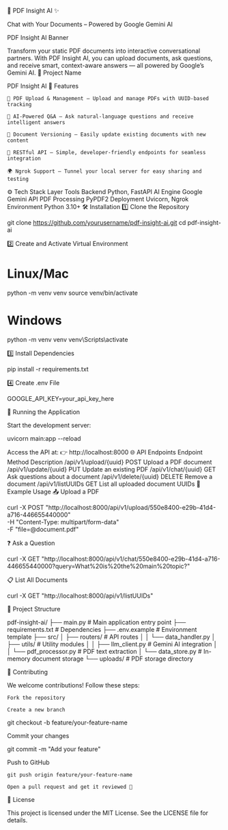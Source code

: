 📄 PDF Insight AI ✨

Chat with Your Documents – Powered by Google Gemini AI

PDF Insight AI Banner

Transform your static PDF documents into interactive conversational partners. With PDF Insight AI, you can upload documents, ask questions, and receive smart, context-aware answers — all powered by Google’s Gemini AI.
🌟 Project Name

PDF Insight AI
🚀 Features

    🔐 PDF Upload & Management – Upload and manage PDFs with UUID-based tracking

    🤖 AI-Powered Q&A – Ask natural-language questions and receive intelligent answers

    📝 Document Versioning – Easily update existing documents with new content

    🔌 RESTful API – Simple, developer-friendly endpoints for seamless integration

    🌍 Ngrok Support – Tunnel your local server for easy sharing and testing

⚙️ Tech Stack
Layer	Tools
Backend	Python, FastAPI
AI Engine	Google Gemini API
PDF Processing	PyPDF2
Deployment	Uvicorn, Ngrok
Environment	Python 3.10+
🛠️ Installation
1️⃣ Clone the Repository

git clone https://github.com/yourusername/pdf-insight-ai.git
cd pdf-insight-ai

2️⃣ Create and Activate Virtual Environment

# Linux/Mac
python -m venv venv
source venv/bin/activate

# Windows
python -m venv venv
venv\Scripts\activate

3️⃣ Install Dependencies

pip install -r requirements.txt

4️⃣ Create .env File

GOOGLE_API_KEY=your_api_key_here

🚦 Running the Application

Start the development server:

uvicorn main:app --reload

Access the API at:
👉 http://localhost:8000
🌐 API Endpoints
Endpoint	Method	Description
/api/v1/upload/{uuid}	POST	Upload a PDF document
/api/v1/update/{uuid}	PUT	Update an existing PDF
/api/v1/chat/{uuid}	GET	Ask questions about a document
/api/v1/delete/{uuid}	DELETE	Remove a document
/api/v1/listUUIDs	GET	List all uploaded document UUIDs
📖 Example Usage
📤 Upload a PDF

curl -X POST "http://localhost:8000/api/v1/upload/550e8400-e29b-41d4-a716-446655440000" \
  -H "Content-Type: multipart/form-data" \
  -F "file=@document.pdf"

❓ Ask a Question

curl -X GET "http://localhost:8000/api/v1/chat/550e8400-e29b-41d4-a716-446655440000?query=What%20is%20the%20main%20topic?"

📋 List All Documents

curl -X GET "http://localhost:8000/api/v1/listUUIDs"

📂 Project Structure

pdf-insight-ai/
├── main.py                  # Main application entry point
├── requirements.txt         # Dependencies
├── .env.example             # Environment template
├── src/
│   ├── routers/             # API routes
│   │   └── data_handler.py
│   ├── utils/               # Utility modules
│   │   ├── llm_client.py    # Gemini AI integration
│   │   └── pdf_processor.py # PDF text extraction
│   └── data_store.py        # In-memory document storage
└── uploads/                 # PDF storage directory

🤝 Contributing

We welcome contributions! Follow these steps:

    Fork the repository

    Create a new branch

git checkout -b feature/your-feature-name

Commit your changes

git commit -m "Add your feature"

Push to GitHub

    git push origin feature/your-feature-name

    Open a pull request and get it reviewed 🎉

📄 License

This project is licensed under the MIT License. See the LICENSE file for details.
